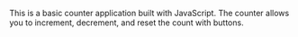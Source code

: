 This is a basic counter application built with JavaScript. The counter allows you to increment, decrement, and reset the count with buttons.

